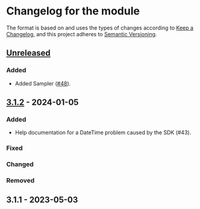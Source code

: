 # Changelog for the module

The format is based on and uses the types of changes according to [Keep a Changelog](https://keepachangelog.com/en/1.0.0/), and this project adheres to [Semantic Versioning](https://semver.org/spec/v2.0.0.html).

## [Unreleased]

### Added

- Added Sampler ([#48](https://github.com/PalmEmanuel/AzBobbyTables/issues/48)).

## [3.1.2] - 2024-01-05

### Added

-   Help documentation for a DateTime problem caused by the SDK (#43).

### Fixed

### Changed

### Removed

## 3.1.1 - 2023-05-03

[Unreleased]: https://github.com/PalmEmanuel/AzBobbyTables/compare/v3.1.2...HEAD

[3.1.2]: https://github.com/PalmEmanuel/AzBobbyTables/compare/d854153aca6c5cce35a123deb86653a0d3289b07...v3.1.2
